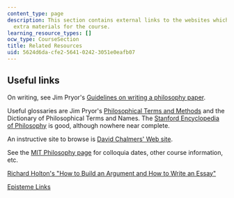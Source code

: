 ```yaml
---
content_type: page
description: This section contains external links to the websites which provides us
  extra materials for the course.
learning_resource_types: []
ocw_type: CourseSection
title: Related Resources
uid: 5624d6da-cfe2-5641-0242-3051e0eafb07
---
```


Useful links
------------

On writing, see Jim Pryor's [Guidelines on writing a philosophy paper](http://www.jimpryor.net/teaching/guidelines/writing.html).

Useful glossaries are Jim Pryor's [Philosophical Terms and Methods](http://www.princeton.edu/main/) and the Dictionary of Philosophical Terms and Names. The [Stanford Encyclopedia of Philosophy](http://plato.stanford.edu/contents.html) is good, although nowhere near complete.

An instructive site to browse is [David Chalmers' Web site](http://consc.net/chalmers/).

See the [MIT Philosophy page](http://web.mit.edu/philos/www/) for colloquia dates, other course information, etc.

[Richard Holton's "How to Build an Argument and How to Write an Essay"](http://web.mit.edu/holton/www/edin/write/writehome.html)

[Episteme Links](http://www.epistemelinks.com/)